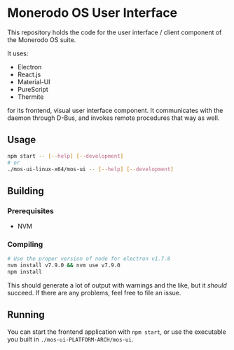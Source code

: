 # Monerodo OS User Interface

This repository holds the code for the user interface / client component of the Monerodo OS suite.

It uses:

- Electron
- React.js
- Material-UI
- PureScript
- Thermite

for its frontend, visual user interface component. It communicates with the daemon through D-Bus,
and invokes remote procedures that way as well.


## Usage

```bash
npm start -- [--help] [--development]
# or
./mos-ui-linux-x64/mos-ui -- [--help] [--development]
```


## Building

### Prerequisites

- NVM

### Compiling

```bash
# Use the proper version of node for electron v1.7.8
nvm install v7.9.0 && nvm use v7.9.0
npm install
```

This should generate a lot of output with warnings and the like, but it _should_ succeed. If there are
any problems, feel free to file an issue.

## Running

You can start the frontend application with `npm start`, or use the executable you built in `./mos-ui-PLATFORM-ARCH/mos-ui`.
